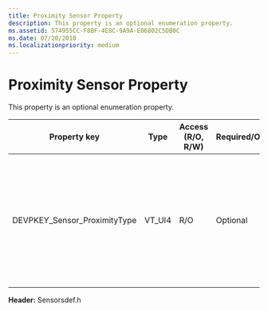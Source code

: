 ```yaml
---
title: Proximity Sensor Property
description: This property is an optional enumeration property.
ms.assetid: 574955CC-F8BF-4E8C-9A9A-E06802C5DB0C
ms.date: 07/20/2018
ms.localizationpriority: medium
---
```


# Proximity Sensor Property

This property is an optional enumeration property.

| Property key | Type|Access (R/O, R/W) |Required/Optional | Description |
| --- | --- | --- | --- | --- |
|DEVPKEY_Sensor_ProximityType|VT_UI4|R/O|Optional|Describes the type of proximity being detected. It can be HumanProximity or ObjectProximity. For more information, see the ProximityType enumeration.|

**Header:** Sensorsdef.h
